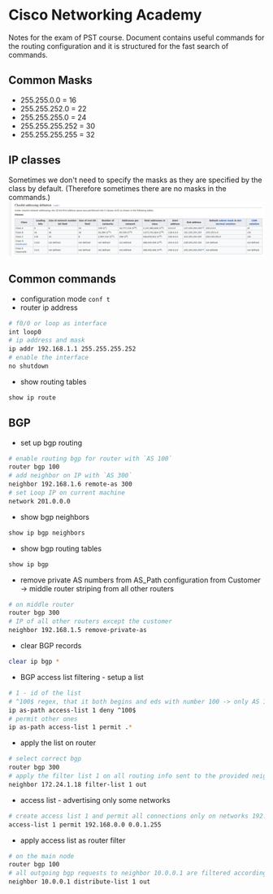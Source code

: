 # Cisco Networking Academy
Notes for the exam of PST course. Document contains useful commands for the routing configuration and it is structured for the fast search of commands.

## Common Masks
* 255.255.0.0 = 16
* 255.255.252.0 = 22
* 255.255.255.0 = 24
* 255.255.255.252 = 30
* 255.255.255.255 = 32

## IP classes
Sometimes we don't need to specify the masks as they are specified by the class by default. (Therefore sometimes there are no masks in the commands.)
![alt text](assets/ip_classes.png)

## Common commands

* configuration mode `conf t`
* router ip address
```bash
# f0/0 or loop as interface
int loop0
# ip address and mask
ip addr 192.168.1.1 255.255.255.252 
# enable the interface
no shutdown
```
* show routing tables
```bash
show ip route
```

## BGP

* set up bgp routing
```bash
# enable routing bgp for router with `AS 100`
router bgp 100
# add neighbor on IP with `AS 300`
neighbor 192.168.1.6 remote-as 300
# set Loop IP on current machine
network 201.0.0.0
``` 
* show bgp neighbors
```bash
show ip bgp neighbors
```
* show bgp routing tables
```bash
show ip bgp
```
* remove private AS numbers from AS_Path configuration from Customer -> middle router striping from all other routers
```bash
# on middle router
router bgp 300
# IP of all other routers except the customer
neighbor 192.168.1.5 remove-private-as
```
* clear BGP records
```bash
clear ip bgp *
``` 
* BGP access list filtering - setup a list
```bash
# 1 - id of the list
# ^100$ regex, that it both begins and eds with number 100 -> only AS 100
ip as-path access-list 1 deny ^100$
# permit other ones
ip as-path access-list 1 permit .*
```
* apply the list on router
```bash
# select correct bgp
router bgp 300 
# apply the filter list 1 on all routing info sent to the provided neighbor
neighbor 172.24.1.18 filter-list 1 out
```
* access list - advertising only some networks
```bash
# create access list 1 and permit all connections only on networks 192.168.1.0 and 192.168.0.0
access-list 1 permit 192.168.0.0 0.0.1.255
```
* apply access list as router filter 
```bash
# on the main node
router bgp 100
# all outgoing bgp requests to neighbor 10.0.0.1 are filtered according the list 1
neighbor 10.0.0.1 distribute-list 1 out
```

